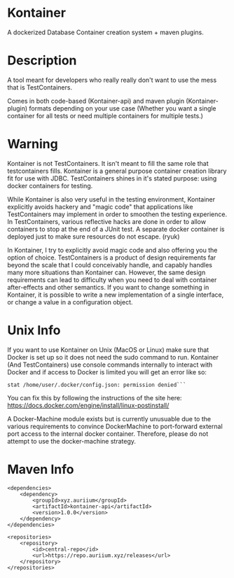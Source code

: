 # Kontainer

A dockerized Database Container creation system + maven plugins.

# Description 

A tool meant for developers who really really don't want to use the mess that is TestContainers.

Comes in both code-based (Kontainer-api) and maven plugin (Kontainer-plugin) formats depending on 
your use case (Whether you want a single container for all tests or need multiple containers for 
multiple tests.)

# Warning

Kontainer is not TestContainers. It isn't meant to fill the same role that testcontainers fills.
Kontainer is a general purpose container creation library fit for use with JDBC. TestContainers shines in it's stated purpose: using docker containers for testing.

While Kontainer is also very useful in the testing environment, Kontainer explicitly avoids hackery and "magic code"
that applications like TestContainers may implement in order to smoothen the testing experience.
In TestContainers, various reflective hacks are done in order to allow containers to stop at the end of a JUnit test.
A separate docker container is deployed just to make sure resources do not escape. (ryuk)

In Kontainer, I try to explicitly avoid magic code and also offering you the option of choice.
TestContainers is a product of design requirements far beyond the scale that I could conceivably handle, and capably handles many more situations than Kontainer can. However, the same design requirements can lead to difficulty when you need to deal with container after-effects and other semantics. If you want to change something in Kontainer, it is possible to write a new implementation of a single interface, or change a value in a configuration object.

# Unix Info

If you want to use Kontainer on Unix (MacOS or Linux) make sure that Docker is set up so it does
not need the sudo command to run. Kontainer (And TestContainers) use console commands internally
to interact with Docker and if access to Docker is limited you will get an error like so:

```WARNING: Error loading config file: /home/user/.docker/config.json -
stat /home/user/.docker/config.json: permission denied```
```

You can fix this by following the instructions of the site here:
https://docs.docker.com/engine/install/linux-postinstall/

A Docker-Machine module exists but is currently unusuable due to the various requirements to convince
DockerMachine to port-forward external port access to the internal docker container. Therefore, please
do not attempt to use the docker-machine strategy.


# Maven Info

```
<dependencies>
    <dependency>
        <groupId>xyz.auriium</groupId>
        <artifactId>kontainer-api</artifactId>
        <version>1.0.0</version>
    </dependency>
</dependencies>

<repositories>
    <repository>
        <id>central-repo</id>
        <url>https://repo.auriium.xyz/releases</url>
    </repository>
</repositories>
```
